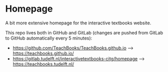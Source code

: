 # Homepage

A bit more extensive homepage for the interactive textbooks website.

This repo lives both in GitHub and GitLab (changes are pushed from GitLab to GitHub automatically every 5 minutes):
- https://github.com/TeachBooks/TeachBooks.github.io --> https://teachbooks.github.io/
- https://gitlab.tudelft.nl/interactivetextbooks-citg/homepage --> https://teachbooks.tudelft.nl/
